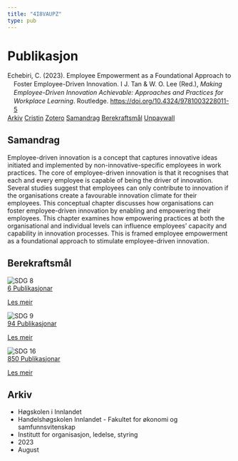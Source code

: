 ```yaml
---
title: "4I8VAUPZ"
type: pub
---
```

<h1>Publikasjon</h1>
<article id="csl-bib-container-4I8VAUPZ" class="csl-bib-container">
  <div class="csl-bib-body" style="line-height: 1.35; padding-left: 1em; text-indent:-1em;">
  <div class="csl-entry">Echebiri, C. (2023). Employee Empowerment as a Foundational Approach to Foster Employee-Driven Innovation. I J. Tan &amp; W. O. Lee (Red.), <i>Making Employee-Driven Innovation Achievable: Approaches and Practices for Workplace Learning</i>. Routledge. <a href="https://doi.org/10.4324/9781003228011-5">https://doi.org/10.4324/9781003228011-5</a></div>
</div>
  <div class="csl-bib-buttons">
    <a href="#taxonomy-article-4I8VAUPZ" class="csl-bib-button">Arkiv</a>
    <a href="https://app.cristin.no/results/show.jsf?id=2164884" alt="Cristin URL" class="csl-bib-button">Cristin</a>
    <a href="http://zotero.org/groups/5402882/items/4I8VAUPZ" alt="Zotero URL" class="csl-bib-button">Zotero</a>
    <a href="#abstract-article-4I8VAUPZ" class="csl-bib-button">Samandrag</a>
    <a href="#sdg-article-4I8VAUPZ" class="csl-bib-button">Berekraftsmål</a>
    <a href="https://doi.org/10.4324/9781003228011-5" class="csl-bib-button">Unpaywall</a>
  </div>
  <div id="csl-bib-meta-container-4I8VAUPZ"></div>
</article>
<div id="csl-bib-meta-4I8VAUPZ" class="csl-bib-meta">
  <article id="abstract-article-4I8VAUPZ" class="abstract-article">
    <h1>Samandrag</h1>
    Employee-driven innovation is a concept that captures innovative ideas initiated and implemented by non-innovative-specific employees in work practices. The core of employee-driven innovation is that it recognises that each and every employee is capable of being the driver of innovation. Several studies suggest that employees can only contribute to innovation if the organisations create a favourable innovation climate for their employees. This conceptual chapter discusses how organisations can foster employee-driven innovation by enabling and empowering their employees. This chapter examines how empowering practices at both the organisational and individual levels can influence employees’ capacity and capability in innovation processes. This is framed employee empowerment as a foundational approach to stimulate employee-driven innovation.
  </article>
  <article id="sdg-article-4I8VAUPZ" class="sdg-article">
    <h1>Berekraftsmål</h1>
    <div class="sdg-container"><div id="sdg8" class="sdg"> <img src="{{< params subfolder >}}images/sdg/sdg08_no.png" class="image" alt="SDG 8"> <div class="sdg-overlay"> <a href="{{< params subfolder >}}no/archive/?sdg=8#archive" class="sdg-publication-count"><span>6</span> Publikasjonar</a> <p><a href="NA" class="sdg-read-more">Les meir</a></p> </div> </div> <div id="sdg9" class="sdg"> <img src="{{< params subfolder >}}images/sdg/sdg09_no.png" class="image" alt="SDG 9"> <div class="sdg-overlay"> <a href="{{< params subfolder >}}no/archive/?sdg=9#archive" class="sdg-publication-count"><span>94</span> Publikasjonar</a> <p><a href="NA" class="sdg-read-more">Les meir</a></p> </div> </div> <div id="sdg16" class="sdg"> <img src="{{< params subfolder >}}images/sdg/sdg16_no.png" class="image" alt="SDG 16"> <div class="sdg-overlay"> <a href="{{< params subfolder >}}no/archive/?sdg=16#archive" class="sdg-publication-count"><span>850</span> Publikasjonar</a> <p><a href="NA" class="sdg-read-more">Les meir</a></p> </div> </div></div>
  </article>
  <article id="taxonomy-article-4I8VAUPZ" class="taxonomy-article">
    <h1>Arkiv</h1>
    <ul>
      <li>Høgskolen i Innlandet</li>
      <li>Handelshøgskolen Innlandet - Fakultet for økonomi og samfunnsvitenskap</li>
      <li>Institutt for organisasjon, ledelse, styring</li>
      <li>2023</li>
      <li>August</li>
    </ul>
  </article>
</div>
